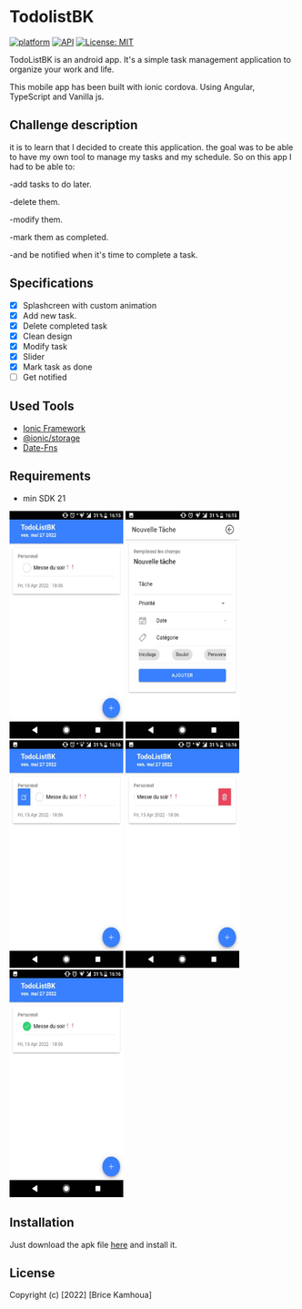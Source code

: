 # TodolistBK

[![platform](https://img.shields.io/badge/platform-Android-yellow.svg)](https://www.android.com)
[![API](https://img.shields.io/badge/API-21%2B-brightgreen.svg?style=plastic)](https://android-arsenal.com/api?level=21)
[![License: MIT](https://img.shields.io/badge/License-MIT-red.svg)](https://opensource.org/licenses/MIT)

TodoListBK is an android app. It's a simple task management application to organize your work and life.

This mobile app has been built with ionic cordova. Using Angular, TypeScript and Vanilla js.

<a name="description"></a>

## Challenge description

it is to learn that I decided to create this application. the goal was to be able to have my own tool to manage my tasks and my schedule. So on this app I had to be able to: 

-add tasks to do later.

-delete them. 

-modify them.

-mark them as completed.

-and be notified when it's time to complete a task.

<a name="specifications"></a>

## Specifications

- [x] Splashcreen with custom animation
- [x] Add new task.
- [x] Delete completed task
- [x] Clean design
- [x] Modify task
- [x] Slider
- [x] Mark task as done 
- [ ] Get notified

<a name="tools"></a>

## Used Tools

- [Ionic Framework](https://ionicframework.com)
- [@ionic/storage](https://ionicframework.com/docs/angular/storage)
- [Date-Fns](https://date-fns.org/)

<a name="requirements"></a>

## Requirements

- min SDK 21

<a name="images"></a>
<img src="https://github.com/bricekk/todolistbk/blob/master/imgReadme/2.jpeg" width="200" height="400"/>
<img src="https://github.com/bricekk/todolistbk/blob/master/imgReadme/3.jpeg" width="200" height="400"/>
<img src="https://github.com/bricekk/todolistbk/blob/master/imgReadme/4.jpeg" width="200" height="400"/>
<img src="https://github.com/bricekk/todolistbk/blob/master/imgReadme/5.jpeg" width="200" height="400"/>
<img src="https://github.com/bricekk/todolistbk/blob/master/imgReadme/6.jpeg" width="200" height="400"/>

<a name="installation"></a>

## Installation

Just download the apk file [here]() and install it.

<a name="license"></a>

## License

Copyright (c) [2022] [Brice Kamhoua]
